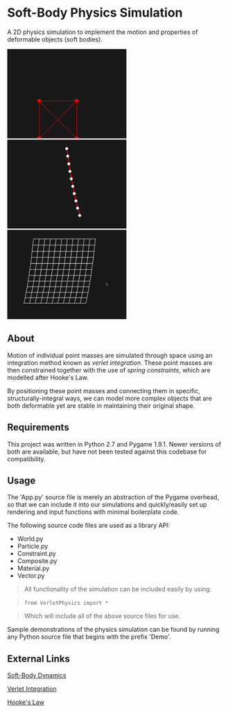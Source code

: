 # Soft-Body Physics Simulation

A 2D physics simulation to implement the motion and properties of deformable objects (soft bodies).

<img src="./img/square.gif" width="275" />
<img src="./img/rope.gif" width="275" />
<img src="./img/cloth.gif" width="275" />

## About

Motion of individual point masses are simulated through space using an integration method known as *verlet integration*. These point masses are then constrained together with the use of *spring constraints*, which are modelled after Hooke's Law.

By positioning these point masses and connecting them in specific, structurally-integral ways, we can model more complex objects that are both deformable yet are stable in maintaining their original shape.

## Requirements

This project was written in Python 2.7 and Pygame 1.9.1. Newer versions of both are available, but have not been tested against this codebase for compatibility.

## Usage

The 'App.py' source file is merely an abstraction of the Pygame overhead, so that we can include
it into our simulations and quickly/easily set up rendering and input functions with minimal
boilerplate code.

The following source code files are used as a library API:
- World.py
- Particle.py
- Constraint.py
- Composite.py
- Material.py
- Vector.py

> All functionality of the simulation can be included easily by using:

> `from VerletPhysics import *`

> Which will include all of the above source files for use.

Sample demonstrations of the physics simulation can be found by running any Python source file
that begins with the prefix 'Demo'.

## External Links

[Soft-Body Dynamics](https://en.wikipedia.org/wiki/Soft-body_dynamics)

[Verlet Integration](https://en.wikipedia.org/wiki/Verlet_integration)

[Hooke's Law](https://en.wikipedia.org/wiki/Hooke's_law)
